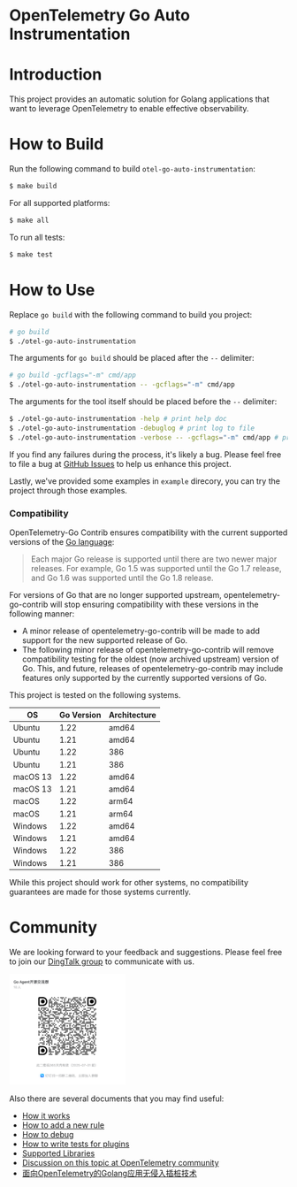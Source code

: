 # OpenTelemetry Go Auto Instrumentation

# Introduction

This project provides an automatic solution for Golang applications that want to
leverage OpenTelemetry to enable effective observability.

# How to Build

Run the following command to build `otel-go-auto-instrumentation`:

```bash
$ make build
```

For all supported platforms:

```bash
$ make all
```

To run all tests:

```bash
$ make test
```

# How to Use

Replace `go build` with the following command to build you project:

```bash
# go build
$ ./otel-go-auto-instrumentation
```

The arguments for `go build` should be placed after the `--` delimiter:

```bash
# go build -gcflags="-m" cmd/app
$ ./otel-go-auto-instrumentation -- -gcflags="-m" cmd/app
```

The arguments for the tool itself should be placed before the `--` delimiter:

```bash
$ ./otel-go-auto-instrumentation -help # print help doc
$ ./otel-go-auto-instrumentation -debuglog # print log to file
$ ./otel-go-auto-instrumentation -verbose -- -gcflags="-m" cmd/app # print verbose log
```

If you find any failures during the process, it's likely a bug.
Please feel free to file a bug
at [GitHub Issues](https://github.com/alibaba/opentelemetry-go-auto-instrumentation/issues)
to help us enhance this project.

Lastly, we've provided some examples in `example` direcory, you can try the project through those examples.

### Compatibility

OpenTelemetry-Go Contrib ensures compatibility with the current supported
versions of
the [Go language](https://golang.org/doc/devel/release#policy):

> Each major Go release is supported until there are two newer major releases.
> For example, Go 1.5 was supported until the Go 1.7 release, and Go 1.6 was supported until the Go 1.8 release.

For versions of Go that are no longer supported upstream, opentelemetry-go-contrib will
stop ensuring compatibility with these versions in the following manner:

- A minor release of opentelemetry-go-contrib will be made to add support for the new
  supported release of Go.
- The following minor release of opentelemetry-go-contrib will remove compatibility
  testing for the oldest (now archived upstream) version of Go. This, and
  future, releases of opentelemetry-go-contrib may include features only supported by
  the currently supported versions of Go.

This project is tested on the following systems.

| OS       | Go Version | Architecture |
| -------- | ---------- | ------------ |
| Ubuntu   | 1.22       | amd64        |
| Ubuntu   | 1.21       | amd64        |
| Ubuntu   | 1.22       | 386          |
| Ubuntu   | 1.21       | 386          |
| macOS 13 | 1.22       | amd64        |
| macOS 13 | 1.21       | amd64        |
| macOS    | 1.22       | arm64        |
| macOS    | 1.21       | arm64        |
| Windows  | 1.22       | amd64        |
| Windows  | 1.21       | amd64        |
| Windows  | 1.22       | 386          |
| Windows  | 1.21       | 386          |

While this project should work for other systems, no compatibility guarantees
are made for those systems currently.

# Community

We are looking forward to your feedback and suggestions. Please feel free to join our [DingTalk group](https://qr.dingtalk.com/action/joingroup?code=v1,k1,GyDX5fUTYnJ0En8MrVbHBYTGUcPXJ/NdsmLODGibd0w=&_dt_no_comment=1&origin=11? ) to communicate with us.

<img src="docs/dingtalk.png" height="200">

Also there are several documents that you may find useful:

- [How it works](./docs/how-it-works.md)
- [How to add a new rule](./docs/how-to-add-a-new-rule.md)
- [How to debug](./docs/how-to-debug.md)
- [How to write tests for plugins](./docs/how-to-write-tests-for-plugins.md)
- [Supported Libraries](./docs/supported-libraries.md)
- [Discussion on this topic at OpenTelemetry community](https://github.com/open-telemetry/community/issues/1961)
- [面向OpenTelemetry的Golang应用无侵入插桩技术](https://mp.weixin.qq.com/s/FKCwzRB5Ujhe1stOH2ibXg)
